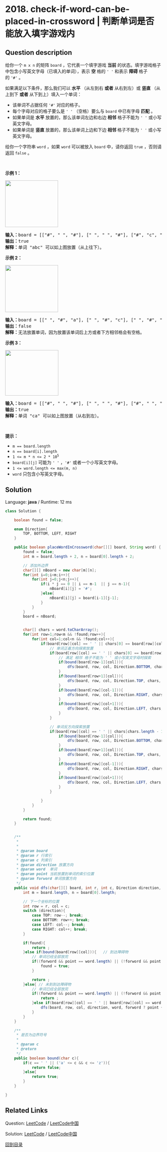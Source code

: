 ﻿# 2018. check-if-word-can-be-placed-in-crossword | 判断单词是否能放入填字游戏内

## Question description

<!--If you want to use the English description, use <p>You are given an <code>m x n</code> matrix <code>board</code>, representing the<strong> current </strong>state of a crossword puzzle. The crossword contains lowercase English letters (from solved words), <code>&#39; &#39;</code> to represent any <strong>empty </strong>cells, and <code>&#39;#&#39;</code> to represent any <strong>blocked</strong> cells.</p>

<p>A word can be placed<strong> horizontally</strong> (left to right <strong>or</strong> right to left) or <strong>vertically</strong> (top to bottom <strong>or</strong> bottom to top) in the board if:</p>

<ul>
	<li>It does not occupy a cell containing the character <code>&#39;#&#39;</code>.</li>
	<li>The cell each letter is placed in must either be <code>&#39; &#39;</code> (empty) or <strong>match</strong> the letter already on the <code>board</code>.</li>
	<li>There must not be any empty cells <code>&#39; &#39;</code> or other lowercase letters <strong>directly left or right</strong><strong> </strong>of the word if the word was placed <strong>horizontally</strong>.</li>
	<li>There must not be any empty cells <code>&#39; &#39;</code> or other lowercase letters <strong>directly above or below</strong> the word if the word was placed <strong>vertically</strong>.</li>
</ul>

<p>Given a string <code>word</code>, return <code>true</code><em> if </em><code>word</code><em> can be placed in </em><code>board</code><em>, or </em><code>false</code><em> <strong>otherwise</strong></em>.</p>

<p>&nbsp;</p>
<p><strong>Example 1:</strong></p>
<img alt="" src="https://assets.leetcode.com/uploads/2021/10/04/crossword-ex1-1.png" style="width: 478px; height: 180px;" />
<pre>
<strong>Input:</strong> board = [[&quot;#&quot;, &quot; &quot;, &quot;#&quot;], [&quot; &quot;, &quot; &quot;, &quot;#&quot;], [&quot;#&quot;, &quot;c&quot;, &quot; &quot;]], word = &quot;abc&quot;
<strong>Output:</strong> true
<strong>Explanation:</strong> The word &quot;abc&quot; can be placed as shown above (top to bottom).
</pre>

<p><strong>Example 2:</strong></p>
<img alt="" src="https://assets.leetcode.com/uploads/2021/10/04/crossword-ex2-1.png" style="width: 180px; height: 180px;" />
<pre>
<strong>Input:</strong> board = [[&quot; &quot;, &quot;#&quot;, &quot;a&quot;], [&quot; &quot;, &quot;#&quot;, &quot;c&quot;], [&quot; &quot;, &quot;#&quot;, &quot;a&quot;]], word = &quot;ac&quot;
<strong>Output:</strong> false
<strong>Explanation:</strong> It is impossible to place the word because there will always be a space/letter above or below it.</pre>

<p><strong>Example 3:</strong></p>
<img alt="" src="https://assets.leetcode.com/uploads/2021/10/04/crossword-ex3-1.png" style="width: 478px; height: 180px;" />
<pre>
<strong>Input:</strong> board = [[&quot;#&quot;, &quot; &quot;, &quot;#&quot;], [&quot; &quot;, &quot; &quot;, &quot;#&quot;], [&quot;#&quot;, &quot; &quot;, &quot;c&quot;]], word = &quot;ca&quot;
<strong>Output:</strong> true
<strong>Explanation:</strong> The word &quot;ca&quot; can be placed as shown above (right to left). 
</pre>

<p>&nbsp;</p>
<p><strong>Constraints:</strong></p>

<ul>
	<li><code>m == board.length</code></li>
	<li><code>n == board[i].length</code></li>
	<li><code>1 &lt;= m * n &lt;= 2 * 10<sup>5</sup></code></li>
	<li><code>board[i][j]</code> will be <code>&#39; &#39;</code>, <code>&#39;#&#39;</code>, or a lowercase English letter.</li>
	<li><code>1 &lt;= word.length &lt;= max(m, n)</code></li>
	<li><code>word</code> will contain only lowercase English letters.</li>
</ul>
 instead-->
<p>给你一个&nbsp;<code>m x n</code>&nbsp;的矩阵&nbsp;<code>board</code>&nbsp;，它代表一个填字游戏&nbsp;<strong>当前</strong>&nbsp;的状态。填字游戏格子中包含小写英文字母（已填入的单词），表示&nbsp;<strong>空</strong>&nbsp;格的&nbsp;<code>' '</code>&nbsp;和表示&nbsp;<strong>障碍</strong>&nbsp;格子的&nbsp;<code>'#'</code>&nbsp;。</p>

<p>如果满足以下条件，那么我们可以 <strong>水平</strong>&nbsp;（从左到右 <strong>或者</strong>&nbsp;从右到左）或 <strong>竖直</strong>&nbsp;（从上到下 <strong>或者</strong>&nbsp;从下到上）填入一个单词：</p>

<ul>
	<li>该单词不占据任何&nbsp;<code>'#'</code>&nbsp;对应的格子。</li>
	<li>每个字母对应的格子要么是&nbsp;<code>' '</code>&nbsp;（空格）要么与 <code>board</code>&nbsp;中已有字母 <strong>匹配</strong>&nbsp;。</li>
	<li>如果单词是 <strong>水平</strong>&nbsp;放置的，那么该单词左边和右边 <strong>相邻</strong>&nbsp;格子不能为&nbsp;<code>' '</code>&nbsp;或小写英文字母。</li>
	<li>如果单词是&nbsp;<strong>竖直</strong>&nbsp;放置的，那么该单词上边和下边&nbsp;<strong>相邻</strong><strong>&nbsp;</strong>格子不能为&nbsp;<code>' '</code>&nbsp;或小写英文字母。</li>
</ul>

<p>给你一个字符串&nbsp;<code>word</code>&nbsp;，如果&nbsp;<code>word</code>&nbsp;可以被放入&nbsp;<code>board</code>&nbsp;中，请你返回&nbsp;<code>true</code>&nbsp;，否则请返回&nbsp;<code>false</code>&nbsp;。</p>

<p>&nbsp;</p>

<p><strong>示例 1：</strong></p>

<p><img alt="" src="https://assets.leetcode.com/uploads/2021/09/18/crossword-1.png" style="width: 170px; height: 150px;" /></p>

<pre>
<b>输入：</b>board = [["#", " ", "#"], [" ", " ", "#"], ["#", "c", " "]], word = "abc"
<b>输出：</b>true
<b>解释：</b>单词 "abc" 可以如上图放置（从上往下）。
</pre>

<p><strong>示例 2：</strong></p>

<p><img alt="" src="https://assets.leetcode.com/uploads/2021/09/18/c2.png" style="width: 170px; height: 151px;" /></p>

<pre>
<b>输入：</b>board = [[" ", "#", "a"], [" ", "#", "c"], [" ", "#", "a"]], word = "ac"
<b>输出：</b>false
<b>解释：</b>无法放置单词，因为放置该单词后上方或者下方相邻格会有空格。</pre>

<p><strong>示例 3：</strong></p>

<p><img alt="" src="https://assets.leetcode.com/uploads/2021/09/18/crossword-2.png" style="width: 171px; height: 146px;" /></p>

<pre>
<b>输入：</b>board = [["#", " ", "#"], [" ", " ", "#"], ["#", " ", "c"]], word = "ca"
<b>输出：</b>true
<b>解释：</b>单词 "ca" 可以如上图放置（从右到左）。
</pre>

<p>&nbsp;</p>

<p><strong>提示：</strong></p>

<ul>
	<li><code>m == board.length</code></li>
	<li><code>n == board[i].length</code></li>
	<li><code>1 &lt;= m * n &lt;= 2 * 10<sup>5</sup></code></li>
	<li><code>board[i][j]</code>&nbsp;可能为&nbsp;<code>' '</code>&nbsp;，<code>'#'</code>&nbsp;或者一个小写英文字母。</li>
	<li><code>1 &lt;= word.length &lt;= max(m, n)</code></li>
	<li><code>word</code>&nbsp;只包含小写英文字母。</li>
</ul>




## Solution

Language: **java**  /  Runtime: 12 ms

```java
class Solution {

    boolean found = false;

    enum Direction{
        TOP, BOTTOM, LEFT, RIGHT
    }

    public boolean placeWordInCrossword(char[][] board, String word) {
        found = false;
        int m = board.length + 2, n = board[0].length + 2;

        // 添加外边界
        char[][] nBoard = new char[m][n];
        for(int i=0;i<m;i++){
            for(int j=0;j<n;j++){
                if(i * j == 0 || i == m-1  || j == n-1){
                    nBoard[i][j] = '#';
                }else{
                    nBoard[i][j] = board[i-1][j-1];
                }
            }
        }
        board = nBoard;


        char[] chars = word.toCharArray();
        for(int row=1;row<m && !found;row++){
            for(int col=1;col<n && !found;col++){
                if(board[row][col] == ' ' || chars[0] == board[row][col] || chars[chars.length - 1] == board[row][col]){
                    // 单词正着方向探索放置
                    if(board[row][col] == ' ' || chars[0] == board[row][col]){
                        // 满足 相邻 格子不能为 ' ' 或小写英文字母时探索
                        if(bound(board[row-1][col])){
                            dfs(board, row, col, Direction.BOTTOM, chars, 1, true);
                        }
                        if(bound(board[row+1][col])){
                            dfs(board, row, col, Direction.TOP, chars, 1, true);
                        }
                        if(bound(board[row][col-1])){
                            dfs(board, row, col, Direction.RIGHT, chars, 1, true);
                        }
                        if(bound(board[row][col+1])){
                            dfs(board, row, col, Direction.LEFT, chars, 1, true);
                        }
                    }

                    // 单词反方向探索放置
                    if(board[row][col] == ' ' || chars[chars.length - 1] == board[row][col]){
                        if(bound(board[row-1][col])){
                            dfs(board, row, col, Direction.BOTTOM, chars, chars.length - 2, false);
                        }
                        if(bound(board[row+1][col])){
                            dfs(board, row, col, Direction.TOP, chars, chars.length - 2, false);
                        }
                        if(bound(board[row][col-1])){
                            dfs(board, row, col, Direction.RIGHT, chars, chars.length - 2, false);
                        }
                        if(bound(board[row][col+1])){
                            dfs(board, row, col, Direction.LEFT, chars, chars.length - 2, false);
                        }
                    }

                }
            }
        }

        return found;
    }


    /**
     *
     *
     * @param board
     * @param r 行索引
     * @param c 列索引
     * @param direction 放置方向
     * @param word  单词
     * @param point 当前放置到单词的索引位置
     * @param forword 单词放置方向
     */
    public void dfs(char[][] board, int r, int c, Direction direction, char[] word, int point, boolean forword){
        int m = board.length, n = board[0].length;

        // 下一个坐标的位置
        int row = r, col = c;
        switch (direction){
            case TOP: row--; break;
            case BOTTOM: row++; break;
            case LEFT: col--; break;
            case RIGHT: col++; break;
        }

        if(found){
            return ;
        }else if(bound(board[row][col])){   // 到达障碍物
            // 单词已经全部放完
            if((forword && point == word.length) || (!forword && point == -1)){
                found = true;
            }

            return ;
        }else{ // 未到到达障碍物
            // 单词已经全部放完
            if((forword && point == word.length) || (!forword && point == -1)){
                return ;
            }else if(board[row][col] == ' ' || board[row][col] == word[point]){ // 继续填单词
                dfs(board, row, col, direction, word, forword ? point + 1 : point - 1, forword);
            }
        }
    }

    /**
     * 是否为边界符号
     *
     * @param c
     * @return
     */
    public boolean bound(char c){
        if(c == ' ' || ('a' <= c && c <= 'z')){
            return false;
        }else{
            return true;
        }
    }

}


```



## Related Links

Question: [LeetCode](https://leetcode.com/problems/check-if-word-can-be-placed-in-crossword/description/)  /  [LeetCode中国](https://leetcode-cn.com/problems/check-if-word-can-be-placed-in-crossword/description/)

Solution: [LeetCode](https://leetcode.com/articles/check-if-word-can-be-placed-in-crossword/)  /  [LeetCode中国](https://leetcode-cn.com/articles/check-if-word-can-be-placed-in-crossword/)

[回到目录](../README.md)